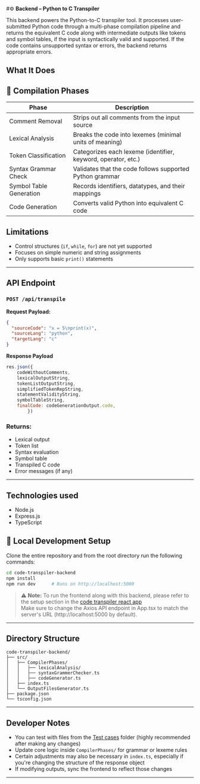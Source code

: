#⚙️ **Backend – Python to C Transpiler**

This backend powers the Python-to-C transpiler tool. It processes user-submitted Python code through a multi-phase compilation pipeline and returns the equivalent C code along with intermediate outputs like tokens and symbol tables, if the input is syntactically valid and supported. If the code contains unsupported syntax or errors, the backend returns appropriate errors.



## What It Does

## 🧩 Compilation Phases

| Phase                  | Description                                                  |
|------------------------|--------------------------------------------------------------|
| Comment Removal        | Strips out all comments from the input source                |
| Lexical Analysis       | Breaks the code into lexemes (minimal units of meaning)      |
| Token Classification   | Categorizes each lexeme (identifier, keyword, operator, etc.)|
| Syntax Grammar Check   | Validates that the code follows supported Python grammar     |
| Symbol Table Generation| Records identifiers, datatypes, and their mappings           |
| Code Generation        | Converts valid Python into equivalent C code                 |

## Limitations
* Control structures (`if`, `while`, `for`) are not yet supported
* Focuses on simple numeric and string assignments
* Only supports basic `print()` statements
---

## API Endpoint

### `POST /api/transpile`

**Request Payload:**
```json
{
  "sourceCode": "x = 5\nprint(x)",
  "sourceLang": "python",
  "targetLang": "c"
}
```

**Response Payload**
```js
res.json({
    codeWithoutComments,
    lexicalOutputString,
    tokenListOutputString,
    simplifiedTokenRepString,
    statementValidityString,
    symbolTableString,
    finalCode: codeGenerationOutput.code,
        })

```
### Returns:
* Lexical output
* Token list
* Syntax evaluation
* Symbol table
* Transpiled C code
* Error messages (if any)
---
## Technologies used
* Node.js
* Express.js
* TypeScript

## 🚀 Local Development Setup
Clone the entire repository and from the root directory run the following commands:
```bash
cd code-transpiler-backend
npm install
npm run dev      # Runs on http://localhost:5000
```

> ⚠️ **Note:** To run the frontend along with this backend, please refer to the setup section in the [code transpiler react app](../code%20transpiler%20react%20app/) <br>
Make sure to change the Axios API endpoint in App.tsx to match the server's URL (http://localhost:5000 by default).
---
## Directory Structure
```pgsql
code-transpiler-backend/
├── src/
│   ├── CompilerPhases/
│   │   ├── lexicalAnalysis/
│   │   ├── syntaxGrammerChecker.ts
│   │   ├── codeGenerator.ts
│   ├── index.ts
│   └── OutputFilesGenerator.ts
├── package.json
└── tsconfig.json
```
---

## Developer Notes
* You can test with files from the [Test cases](../Test%20cases/) folder (highly recommended after making any changes)
* Update core logic inside `CompilerPhases/` for grammar or lexeme rules
* Certain adjustments may also be necessary in `index.ts`, especially if you're changing the structure of the response object
* If modifying outputs, sync the frontend to reflect those changes
---
